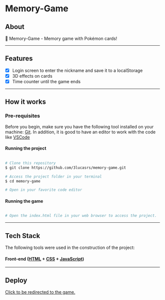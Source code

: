 # Memory-Game
## About
🧠  Memory-Game - Memory game with Pokémon cards!


---

## Features

- [x] Login screen to enter the nickname and save it to a localStorage
- [x] 3D effects on cards
- [x] Time counter until the game ends

---

## How it works

### Pre-requisites

Before you begin, make sure you have the following tool installed on your machine: [Git](https://git-scm.com). In addition, it is good to have an editor to work with the code like [VSCode](https://code.visualstudio.com/)

#### Running the project

```bash

# Clone this repository
$ git clone https://github.com/3lucasrs/memory-game.git

# Access the project folder in your terminal
$ cd memory-game

# Open in your favorite code editor

```
#### Running the game
```bash

# Open the index.html file in your web browser to access the project.
```
---

## Tech Stack

The following tools were used in the construction of the project:

#### **Front-end**  ([HTML](https://developer.mozilla.org/en-US/docs/Web/HTML)  +  [CSS]([https://expressjs.com/](https://developer.mozilla.org/en-US/docs/Web/CSS)https://developer.mozilla.org/en-US/docs/Web/CSS) + [JavaScript](https://developer.mozilla.org/en-US/docs/Web/JavaScript))

---

## Deploy

<a href="https://3lucasrs.github.io/memory-game/">Click to be redirected to the game.</a>

